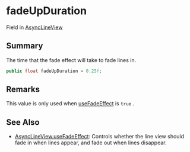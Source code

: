 # fadeUpDuration

Field in [AsyncLineView](yarn.unity.asynclineview.md)

## Summary

The time that the fade effect will take to fade lines in.

```csharp
public float fadeUpDuration = 0.25f;
```

## Remarks

This value is only used when [useFadeEffect](yarn.unity.asynclineview.usefadeeffect.md) is `true` .

## See Also

* [AsyncLineView.useFadeEffect](yarn.unity.asynclineview.usefadeeffect.md): Controls whether the line view should fade in when lines appear, and fade out when lines disappear.
